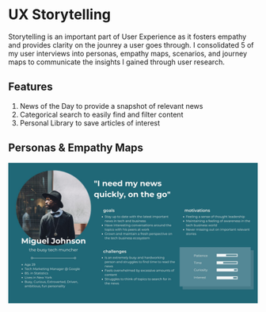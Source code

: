 # UX Storytelling

Storytelling is an important part of User Experience as it fosters empathy and provides clarity on the jounrey a user goes through.
I consolidated 5 of my user interviews into personas, empathy maps, scenarios, and journey maps to communicate the insights I gained through user research.

## Features
1. News of the Day to provide a snapshot of relevant news
2. Categorical search to easily find and filter content 
3. Personal Library to save articles of interest

## Personas & Empathy Maps

![Persona 1](https://github.com/anerichouhan/dh150-personas/blob/master/1.jpg)
